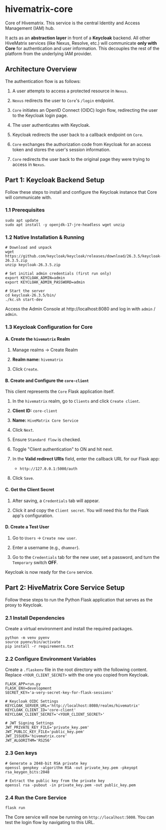 
# hivematrix-core

Core of Hivematrix. This service is the central Identity and Access Management (IAM) hub.

It acts as an **abstraction layer** in front of a **Keycloak** backend. All other HiveMatrix services (like Nexus, Resolve, etc.) will communicate **only with Core** for authentication and user information. This decouples the rest of the platform from the underlying IAM provider.

## Architecture Overview

The authentication flow is as follows:

1.  A user attempts to access a protected resource in `Nexus`.

2.  `Nexus` redirects the user to `Core`'s `/login` endpoint.

3.  `Core` initiates an OpenID Connect (OIDC) login flow, redirecting the user to the Keycloak login page.

4.  The user authenticates with Keycloak.

5.  Keycloak redirects the user back to a callback endpoint on `Core`.

6.  `Core` exchanges the authorization code from Keycloak for an access token and stores the user's session information.

7.  `Core` redirects the user back to the original page they were trying to access in `Nexus`.


## Part 1: Keycloak Backend Setup

Follow these steps to install and configure the Keycloak instance that Core will communicate with.

### 1.1 Prerequisites

```
sudo apt update
sudo apt install -y openjdk-17-jre-headless wget unzip

```

### 1.2 Native Installation & Running

```
# Download and unpack
wget https://github.com/keycloak/keycloak/releases/download/26.3.5/keycloak-26.3.5.zip
unzip keycloak-26.3.5.zip

# Set initial admin credentials (first run only)
export KEYCLOAK_ADMIN=admin
export KEYCLOAK_ADMIN_PASSWORD=admin

# Start the server
cd keycloak-26.3.5/bin/
./kc.sh start-dev

```

Access the Admin Console at http://localhost:8080 and log in with `admin` / `admin`.

### 1.3 Keycloak Configuration for Core

#### A. Create the `hivematrix` Realm

1.  Manage realms -> Create Realm

2.  **Realm name:**  `hivematrix`

3.  Click `Create`.


#### B. Create and Configure the `core-client`

This client represents the `Core` Flask application itself.

1.  In the `hivematrix` realm, go to `Clients` and click `Create client`.

2.  **Client ID:**  `core-client`

3.  **Name:**  `HiveMatrix Core Service`

4.  Click `Next`.

5.  Ensure `Standard flow` is checked.

6.  Toggle "Client authentication" to ON and hit next.

7.  In the **Valid redirect URIs** field, enter the callback URL for our Flask app:

    -   `http://127.0.0.1:5000/auth`

8.  Click `Save`.


#### C. Get the Client Secret

1.  After saving, a `Credentials` tab will appear.

2.  Click it and copy the `Client secret`. You will need this for the Flask app's configuration.


#### D. Create a Test User

1.  Go to `Users` -> `Create new user`.

2.  Enter a username (e.g., `dhamner`).

3.  Go to the `Credentials` tab for the new user, set a password, and turn the `Temporary` switch **OFF**.


Keycloak is now ready for the `Core` service.

## Part 2: HiveMatrix Core Service Setup

Follow these steps to run the Python Flask application that serves as the proxy to Keycloak.

### 2.1 Install Dependencies

Create a virtual environment and install the required packages.

```
python -m venv pyenv
source pyenv/bin/activate
pip install -r requirements.txt

```

### 2.2 Configure Environment Variables

Create a `.flaskenv` file in the root directory with the following content. Replace `<YOUR_CLIENT_SECRET>` with the one you copied from Keycloak.

```
FLASK_APP=run.py
FLASK_ENV=development
SECRET_KEY='a-very-secret-key-for-flask-sessions'

# Keycloak OIDC Settings
KEYCLOAK_SERVER_URL='http://localhost:8080/realms/hivematrix'
KEYCLOAK_CLIENT_ID='core-client'
KEYCLOAK_CLIENT_SECRET='<YOUR_CLIENT_SECRET>'

# JWT Signing Settings
JWT_PRIVATE_KEY_FILE='private_key.pem'
JWT_PUBLIC_KEY_FILE='public_key.pem'
JWT_ISSUER='hivematrix.core'
JWT_ALGORITHM='RS256'

```
### 2.3 Gen keys

```
# Generate a 2048-bit RSA private key
openssl genpkey -algorithm RSA -out private_key.pem -pkeyopt rsa_keygen_bits:2048

# Extract the public key from the private key
openssl rsa -pubout -in private_key.pem -out public_key.pem
```

### 2.4 Run the Core Service

```
flask run

```

The Core service will now be running on `http://localhost:5000`. You can test the login flow by navigating to this URL.
